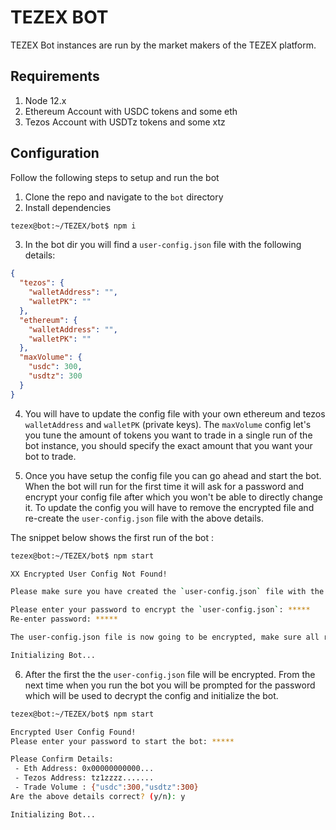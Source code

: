 # TEZEX BOT

TEZEX Bot instances are run by the market makers of the TEZEX platform.

## Requirements

1. Node 12.x
2. Ethereum Account with USDC tokens and some eth
3. Tezos Account with USDTz tokens and some xtz

## Configuration

Follow the following steps to setup and run the bot

1. Clone the repo and navigate to the `bot` directory
2. Install dependencies

```sh
tezex@bot:~/TEZEX/bot$ npm i
```

3. In the bot dir you will find a `user-config.json` file with the following details:

```json
{
  "tezos": {
    "walletAddress": "",
    "walletPK": ""
  },
  "ethereum": {
    "walletAddress": "",
    "walletPK": ""
  },
  "maxVolume": {
    "usdc": 300,
    "usdtz": 300
  }
}
```

4. You will have to update the config file with your own ethereum and tezos `walletAddress` and `walletPK` (private keys). The `maxVolume` config let's you tune the amount of tokens you want to trade in a single run of the bot instance, you should specify the exact amount that you want your bot to trade.

5. Once you have setup the config file you can go ahead and start the bot. When the bot will run for the first time it will ask for a password and encrypt your config file after which you won't be able to directly change it. To update the config you will have to remove the encrypted file and re-create the `user-config.json` file with the above details.

The snippet below shows the first run of the bot :

```sh
tezex@bot:~/TEZEX/bot$ npm start

XX Encrypted User Config Not Found!

Please make sure you have created the `user-config.json` file with the required details as mentioned in the documentation

Please enter your password to encrypt the `user-config.json`: *****
Re-enter password: *****

The user-config.json file is now going to be encrypted, make sure all required details are present. Continue? (y/n):  y

Initializing Bot...
```

6. After the first the the `user-config.json` file will be encrypted. From the next time when you run the bot you will be prompted for the password which will be used to decrypt the config and initialize the bot.

```sh
tezex@bot:~/TEZEX/bot$ npm start

Encrypted User Config Found!
Please enter your password to start the bot: *****

Please Confirm Details:
 - Eth Address: 0x00000000000...
 - Tezos Address: tz1zzzz.......
 - Trade Volume : {"usdc":300,"usdtz":300}
Are the above details correct? (y/n): y

Initializing Bot...
```
